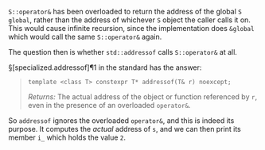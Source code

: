 `S::operator&` has been overloaded to return the address of the global `S global`, rather than the address of whichever `S` object the caller calls it on. This would cause infinite recursion, since the implementation does `&global` which would call the same `S::operator&` again.

The question then is whether `std::addressof` calls `S::operator&` at all.

§[specialized.addressof]¶1 in the standard has the answer:

> `template <class T> constexpr T* addressof(T& r) noexcept;`
>
> *Returns:* The actual address of the object or function referenced by `r`, even in the presence of an overloaded `operator&`.

So `addressof` ignores the overloaded `operator&`, and this is indeed its purpose. It computes the *actual* address of `s`, and we can then print its member `i_` which holds the value `2`.